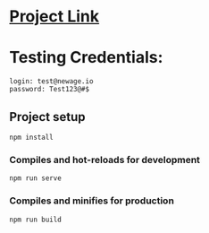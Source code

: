 # [Project Link](https://slava-uk29.netlify.app/)

# Testing Credentials:
```
login: test@newage.io
password: Test123@#$
```
## Project setup
```
npm install
```

### Compiles and hot-reloads for development
```
npm run serve
```

### Compiles and minifies for production
```
npm run build
```
